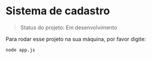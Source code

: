 # Sistema de cadastro 
> Status do projeto: Em desenvolvimento

Para rodar esse projeto na sua máquina, por favor digite:

```
node app.js
```
